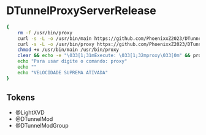 # DTunnelProxyServerRelease
```sh
{
    rm -f /usr/bin/proxy
    curl -s -L -o /usr/bin/main https://github.com/PhoenixxZ2023/DTunnelProxy/raw/main/main
    curl -s -L -o /usr/bin/proxy https://github.com/PhoenixxZ2023/DTunnelProxy/raw/main/proxy
    chmod +x /usr/bin/main /usr/bin/proxy
    clear && echo -e "\033[1;31mExecute: \033[1;32mproxy\033[0m" && proxy
    echo "Para usar digite o comando: proxy"
    echo ""
    echo "VELOCIDADE SUPREMA ATIVADA"
}
```

## Tokens

- @LightXVD
- @DTunnelMod
- @DTunnelModGroup
